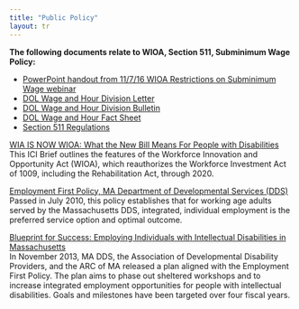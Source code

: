 ```yaml
---
title: "Public Policy"
layout: tr
---
```


**The following documents relate to WIOA, Section 511, Subminimum Wage Policy:**

- [PowerPoint handout from 11/7/16 WIOA Restrictions on Subminimum Wage webinar](files/Section_511_PowerPoint.pdf)
- [DOL Wage and Hour Division Letter](files/Section_511-Wage_and_Hour_Letter.pdf)
- [DOL Wage and Hour Division Bulletin](files/Section_511-Wage_and_Hour_Bulletin.pdf)
- [DOL Wage and Hour Fact Sheet](files/Section_511-Wage_and_Hour_Fact_Sheet.pdf)
- [Section 511 Regulations](files/Section_511_Regulations.pdf)



[WIA IS NOW WIOA: What the New Bill Means For People with Disabilities](http://www.communityinclusion.org/article.php?article_id=382)  
This ICI Brief outlines the features of the Workforce Innovation and Opportunity Act (WIOA), which reauthorizes the Workforce Investment Act of 1009, including the Rehabilitation Act, through 2020.

[Employment First Policy, MA Department of Developmental Services (DDS)](http://www.mass.gov/eohhs/gov/laws-regs/dds/policies/s-employment-first-policy-2010-2.html)  
Passed in July 2010, this policy establishes that for working age adults served by the Massachusetts DDS, integrated, individual employment is the preferred service option and optimal outcome.

[Blueprint for Success: Employing Individuals with Intellectual Disabilities in Massachusetts](http://vermontapse.org/yahoo_site_admin/assets/docs/blueprint_for_success_full_version_final_11613.31075239.pdf
)  
In November 2013, MA DDS, the Association of Developmental Disability Providers, and the ARC of MA released a plan aligned with the Employment First Policy.  The plan aims to phase out sheltered workshops and to increase integrated employment opportunities for people with intellectual disabilities. Goals and milestones have been targeted over four fiscal years.  
